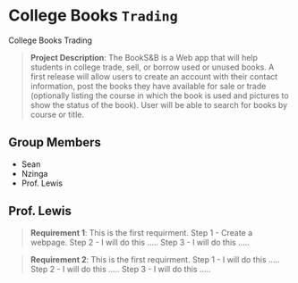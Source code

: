 # College Books `Trading`
College Books Trading

> **Project Description**: The BookS&B is a Web app that will help students in college trade, sell, or borrow used or unused  books. A first release will allow users to create an account with their contact information, post the books they have available for sale or trade (optionally listing the course in which the book is used and pictures to show the status of the book). User will be able to search for books by course or title. 

## Group Members
- Sean 
- Nzinga 
- Prof. Lewis

## Prof. Lewis

> **Requirement 1**: This is the first requirment.
Step 1 - Create a webpage.
Step 2 - I will do this .....
Step 3 - I will do this .....

> **Requirement 2**: This is the first requirment.
Step 1 - I will do this .....
Step 2 - I will do this .....
Step 3 - I will do this .....

